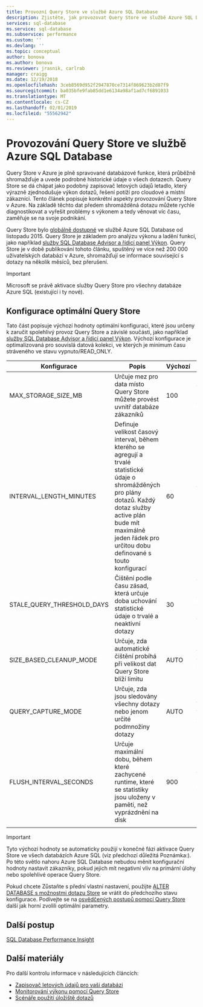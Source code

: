 ```yaml
---
title: Provozní Query Store ve službě Azure SQL Database
description: Zjistěte, jak provozovat Query Store ve službě Azure SQL Database
services: sql-database
ms.service: sql-database
ms.subservice: performance
ms.custom: ''
ms.devlang: ''
ms.topic: conceptual
author: bonova
ms.author: bonova
ms.reviewer: jrasnik, carlrab
manager: craigg
ms.date: 12/19/2018
ms.openlocfilehash: 3ceb8569d952f2947870ce7314f869623b2d87f9
ms.sourcegitcommit: ba035bfe9fab85dd1e6134a98af1ad7cf6891033
ms.translationtype: MT
ms.contentlocale: cs-CZ
ms.lasthandoff: 02/01/2019
ms.locfileid: "55562942"
---
```

# <a name="operating-the-query-store-in-azure-sql-database"></a>Provozování Query Store ve službě Azure SQL Database

Query Store v Azure je plně spravované databázové funkce, která průběžně shromažďuje a uvede podrobné historické údaje o všech dotazech. Query Store se dá chápat jako podobný zapisovač letových údajů letadlo, který výrazně zjednodušuje výkon dotazů, řešení potíží pro cloudové a místní zákazníci. Tento článek popisuje konkrétní aspekty provozování Query Store v Azure. Na základě těchto dat předem shromážděná dotazu můžete rychle diagnostikovat a vyřešit problémy s výkonem a tedy věnovat víc času, zaměřuje se na svoje podnikání. 

Query Store bylo [globálně dostupné](https://azure.microsoft.com/updates/general-availability-azure-sql-database-query-store/) ve službě Azure SQL Database od listopadu 2015. Query Store je základem pro analýzu výkonu a ladění funkcí, jako například [služby SQL Database Advisor a řídicí panel Výkon](https://azure.microsoft.com/updates/sqldatabaseadvisorga/). Query Store je v době publikování tohoto článku, spuštěný ve více než 200 000 uživatelských databází v Azure, shromažďují se informace související s dotazy na několik měsíců, bez přerušení.

> [!IMPORTANT]
> Microsoft se právě aktivace služby Query Store pro všechny databáze Azure SQL (existující i ty nové). 

## <a name="optimal-query-store-configuration"></a>Konfigurace optimální Query Store

Tato část popisuje výchozí hodnoty optimální konfiguraci, které jsou určeny k zaručit spolehlivý provoz Query Store a závislé součásti, jako například [služby SQL Database Advisor a řídicí panel Výkon](https://azure.microsoft.com/updates/sqldatabaseadvisorga/). Výchozí konfigurace je optimalizovaná pro souvislá datová kolekci, ve kterých je minimum času stráveného ve stavu vypnuto/READ_ONLY.

| Konfigurace | Popis | Výchozí | Poznámka |
| --- | --- | --- | --- |
| MAX_STORAGE_SIZE_MB |Určuje mez pro data místo Query Store můžete provést uvnitř databáze zákazníků |100 |Vynutit pro nové databáze |
| INTERVAL_LENGTH_MINUTES |Definuje velikost časový interval, během kterého se agregují a trvalé statistické údaje o shromážděných pro plány dotazů. Každý dotaz služby active plán bude mít maximálně jeden řádek pro určitou dobu definované s touto konfigurací |60 |Vynutit pro nové databáze |
| STALE_QUERY_THRESHOLD_DAYS |Čištění podle času zásad, která určuje doba uchování statistické údaje o trvalé a neaktivní dotazy |30 |Vynutit pro nové databáze a databáze s předchozím výchozí (367) |
| SIZE_BASED_CLEANUP_MODE |Určuje, zda automatické čištění probíhá při velikost dat Query Store blíží limitu |AUTO |Vynutit pro všechny databáze |
| QUERY_CAPTURE_MODE |Určuje, zda jsou sledovány všechny dotazy nebo jenom určité podmnožiny dotazy |AUTO |Vynutit pro všechny databáze |
| FLUSH_INTERVAL_SECONDS |Určuje maximální dobu, během které zachycené runtime, které se statistiky jsou uloženy v paměti, než vyprázdnění na disk |900 |Vynutit pro nové databáze |
|  | | | |

> [!IMPORTANT]
> Tyto výchozí hodnoty se automaticky použijí v konečné fázi aktivace Query Store ve všech databázích Azure SQL (viz předchozí důležitá Poznámka:). Po této světlo nahoru Azure SQL Database nebudou měnit konfigurační hodnoty nastavit zákazníky, pokud jejich mít negativní vliv na primární úlohy nebo spolehlivé operace Query Store.

Pokud chcete Zůstaňte s přední vlastní nastavení, použijte [ALTER DATABASE s možnostmi dotazu Store](https://msdn.microsoft.com/library/bb522682.aspx) se vrátit do předchozího stavu konfigurace. Podívejte se na [osvědčených postupů pomocí Query Store](https://msdn.microsoft.com/library/mt604821.aspx) další jak horní zvolili optimální parametry.

## <a name="next-steps"></a>Další postup

[SQL Database Performance Insight](sql-database-performance.md)

## <a name="additional-resources"></a>Další materiály

Pro další kontrolu informace v následujících článcích:

- [Zapisovač letových údajů pro vaši databázi](https://azure.microsoft.com/blog/query-store-a-flight-data-recorder-for-your-database)
- [Monitorování výkonu pomocí Query Store](https://msdn.microsoft.com/library/dn817826.aspx)
- [Scénáře použití úložiště dotazů](https://msdn.microsoft.com/library/mt614796.aspx)

